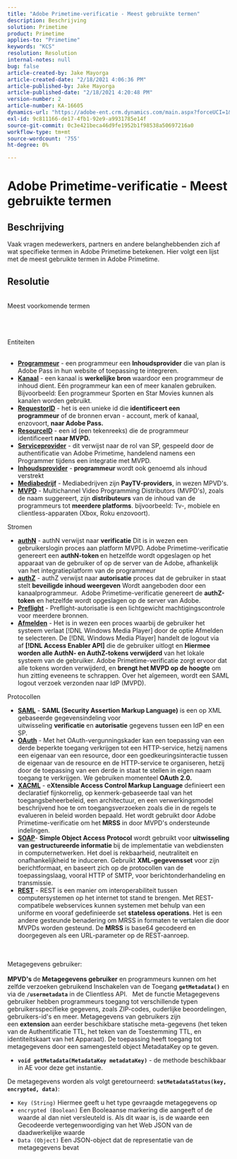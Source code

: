```yaml
---
title: "Adobe Primetime-verificatie - Meest gebruikte termen"
description: Beschrijving
solution: Primetime
product: Primetime
applies-to: "Primetime"
keywords: "KCS"
resolution: Resolution
internal-notes: null
bug: false
article-created-by: Jake Mayorga
article-created-date: "2/18/2021 4:06:36 PM"
article-published-by: Jake Mayorga
article-published-date: "2/18/2021 4:20:48 PM"
version-number: 2
article-number: KA-16605
dynamics-url: "https://adobe-ent.crm.dynamics.com/main.aspx?forceUCI=1&pagetype=entityrecord&etn=knowledgearticle&id=9ecbfd41-0372-eb11-a812-00224809aac7"
exl-id: 9c811166-de17-4fb1-92e9-a9931785e14f
source-git-commit: 0c3e421beca46d9fe1952b1f98538a50697216a0
workflow-type: tm+mt
source-wordcount: '755'
ht-degree: 0%

---
```


# Adobe Primetime-verificatie - Meest gebruikte termen

## Beschrijving


Vaak vragen medewerkers, partners en andere belanghebbenden zich af wat specifieke termen in Adobe Primetime betekenen. Hier volgt een lijst met de meest gebruikte termen in Adobe Primetime.


## Resolutie

<br>Meest voorkomende termen<br><br>

<br><br>Entiteiten<br><br>
- <u><b>Programmeur</b></u> - een programmeur een <b>Inhoudsprovider</b> die van plan is Adobe Pass in hun website of toepassing te integreren.
- <u><b>Kanaal</b></u> - een kanaal is <b>werkelijke bron</b> waardoor een programmeur de inhoud dient. Eén programmeur kan een of meer kanalen gebruiken. Bijvoorbeeld: Een programmeur Sporten en Star Movies kunnen als kanalen worden gebruikt.
- <u><b>RequestorID</b></u> - het is een unieke id die <b>identificeert een programmeur</b> of de bronnen ervan - account, merk of kanaal, enzovoort, <b>naar Adobe Pass. </b>
- <u><b>ResourceID</b></u> - een id (een tekenreeks) die de programmeur identificeert <b>naar MVPD. </b>
- <u><b>Serviceprovider</b></u> - dit verwijst naar de rol van SP, gespeeld door de authentificatie van Adobe Primetime, handelend namens een Programmer tijdens een integratie met MVPD.
- <u><b>Inhoudsprovider</b></u> - <b>programmeur </b>wordt ook genoemd als inhoud verstrekt
- <u><b>Mediabedrijf</b></u> - Mediabedrijven zijn <b>PayTV-providers</b>, in wezen MPVD&#39;s.
- <u><b>MVPD</b></u> - Multichannel Video Programming Distributors (MVPD&#39;s), zoals de naam suggereert, zijn <b>distributeurs</b> van de inhoud van de programmeurs tot <b>meerdere platforms</b>. bijvoorbeeld: Tv-, mobiele en clientless-apparaten (Xbox, Roku enzovoort).

Stromen
- <u><b>authN</b></u> - authN verwijst naar <b>verificatie</b> Dit is in wezen een gebruikerslogin proces aan platform MVPD. Adobe Primetime-verificatie genereert een <b>authN-token </b>en hetzelfde wordt opgeslagen op het apparaat van de gebruiker of op de server van de Adobe, afhankelijk van het integratieplatform van de programmeur
- <u><b>authZ</b></u> - authZ verwijst naar <b>autorisatie</b> proces dat de gebruiker in staat stelt <b>beveiligde inhoud weergeven</b> Wordt aangeboden door een kanaalprogrammeur.  Adobe Primetime-verificatie genereert de <b>authZ-token</b> en hetzelfde wordt opgeslagen op de server van Adobe.
- <u><b>Preflight</b></u> - Preflight-autorisatie is een lichtgewicht machtigingscontrole voor meerdere bronnen.
- <u><b>Afmelden</b></u> - Het is in wezen een proces waarbij de gebruiker het systeem verlaat [!DNL Windows Media Player] door de optie Afmelden te selecteren. De [!DNL Windows Media Player] handelt de logout via af <b>[!DNL Access Enabler API]</b> die de gebruiker uitlogt en <b>Hiermee worden alle AuthN- en AuthZ-tokens verwijderd</b> van het lokale systeem van de gebruiker. Adobe Primetime-verificatie zorgt ervoor dat alle tokens worden verwijderd, en <b>brengt het MVPD op de hoogte</b> om hun zitting eveneens te schrappen. Over het algemeen, wordt een SAML logout verzoek verzonden naar IdP (MVPD).



Protocollen
- <b><u>SAML</u></b> - <b>SAML (Security Assertion Markup Language)</b> is een op XML gebaseerde gegevensindeling voor uitwisseling <b>verificatie</b> en <b>autorisatie</b> gegevens tussen een IdP en een SP.
- <u><b>OAuth</b></u> - Met het OAuth-vergunningskader kan een toepassing van een derde beperkte toegang verkrijgen tot een HTTP-service, hetzij namens een eigenaar van een resource, door een goedkeuringsinteractie tussen de eigenaar van de resource en de HTTP-service te organiseren, hetzij door de toepassing van een derde in staat te stellen in eigen naam toegang te verkrijgen. We gebruiken momenteel <b>OAuth 2.0.</b>
- <b><u>XACML</u></b> - e<b>Xtensible Access Control Markup Language</b> definieert een declaratief fijnkorrelig, op kenmerk-gebaseerde taal van het toegangsbeheerbeleid, een architectuur, en een verwerkingsmodel beschrijvend hoe te om toegangsverzoeken zoals die in de regels te evalueren in beleid worden bepaald. Het wordt gebruikt door Adobe Primetime-verificatie om het <b>MRSS</b> in door MVPD&#39;s ondersteunde indelingen.
- <b><u>SOAP</u></b>- <b>Simple Object Access Protocol</b> wordt gebruikt voor <b>uitwisseling van gestructureerde informatie </b>bij de implementatie van webdiensten in computernetwerken. Het doel is rekbaarheid, neutraliteit en onafhankelijkheid te induceren. Gebruikt <b>XML-gegevensset</b> voor zijn berichtformaat, en baseert zich op de protocollen van de toepassingslaag, vooral HTTP of SMTP, voor berichtonderhandeling en transmissie.
- <u><b>REST</b></u> - REST is een manier om interoperabiliteit tussen computersystemen op het internet tot stand te brengen. Met REST-compatibele webservices kunnen systemen met behulp van een uniforme en vooraf gedefinieerde set <b>stateless operations</b>. Het is een andere gesteunde benadering om MRSS in formaten te vertalen die door MVPDs worden gesteund. De <b>MRSS</b> is base64 gecodeerd en doorgegeven als een URL-parameter op de REST-aanroep.

<br><br>Metagegevens gebruiker:<br><br>
<b>MPVD&#39;s </b>de<b> Metagegevens gebruiker</b> en programmeurs kunnen om het zelfde verzoeken gebruikend Inschakelen van de Toegang <b>`getMetadata()`</b> en via de <b>`/usermetadata`</b> in de Clientless API.   Met de functie Metagegevens gebruiker hebben programmeurs toegang tot verschillende typen gebruikersspecifieke gegevens, zoals ZIP-codes, ouderlijke beoordelingen, gebruikers-id&#39;s en meer. Metagegevens van gebruikers zijn een <b>extension</b> aan eerder beschikbare statische meta-gegevens (het teken van de Authentificatie TTL, het teken van de Toestemming TTL, en identiteitskaart van het Apparaat). De toepassing heeft toegang tot metagegevens door een samengesteld object MetadataKey op te geven.

- <b>`void getMetadata(MetadataKey metadataKey)`</b> - de methode beschikbaar in AE voor deze get instantie.


De metagegevens worden als volgt geretourneerd: <b>`setMetadataStatus(key, encrypted, data)`</b>:

- `Key (String)` Hiermee geeft u het type gevraagde metagegevens op
- `encrypted (Boolean)` Een Booleaanse markering die aangeeft of de waarde al dan niet versleuteld is. Als dit waar is, is de waarde een Gecodeerde vertegenwoordiging van het Web JSON van de daadwerkelijke waarde
- `Data (Object)` Een JSON-object dat de representatie van de metagegevens bevat
